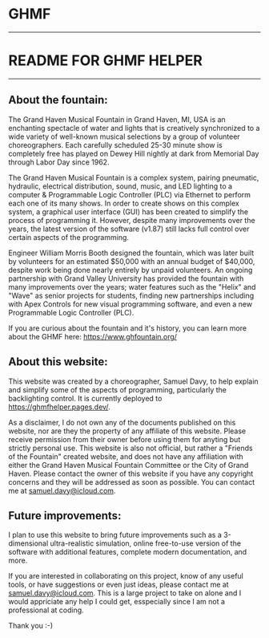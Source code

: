 # GHMF

--------------------------
# README FOR GHMF HELPER #
--------------------------


About the fountain:
--------------------

The Grand Haven Musical Fountain in Grand Haven, MI, USA is an enchanting spectacle of water and lights that is creatively synchronized to a wide variety of well-known musical selections by a group of volunteer choreographers. Each carefully scheduled 25-30 minute show is completely free has played on Dewey Hill nightly at dark from Memorial Day through Labor Day since 1962.

The Grand Haven Musical Fountain is a complex system, pairing pneumatic, hydraulic, electrical distribution, sound, music, and LED lighting to a computer & Programmable Logic Controller (PLC) via Ethernet to perform each one of its many shows.
In order to create shows on this complex system, a graphical user interface (GUI) has been created to simplify the process of programming it. However, despite many improvements over the years, the latest version of the software (v1.87) still lacks full control over certain aspects of the programming.

Engineer William Morris Booth designed the fountain, which was later built by volunteers for an estimated $50,000 with an annual budget of $40,000, despite work being done nearly entirely by unpaid volunteers. An ongoing partnership with Grand Valley University has provided the fountain with many improvements over the years; water features such as the "Helix" and "Wave" as senior projects for students, finding new partnerships including with Apex Controls for new visual programming software, and even a new Programmable Logic Controller (PLC).

If you are curious about the fountain and it's history, you can learn more about the GHMF here: https://www.ghfountain.org/

    
About this website:
-------------------

This website was created by a choreographer, Samuel Davy, to help explain and simplify some of the aspects of programming, particularly the backlighting control. It is currently deployed to https://ghmfhelper.pages.dev/.
 
As a disclaimer, I do not own any of the documents published on this website, nor are they the property of any affiliate of this website. Please receive permission from their owner before using them for anyting but strictly personal use.
This website is also not official, but rather a "Friends of the Fountain" created website, and does not have any affiliation with either the Grand Haven Musical Fountain Committee or the City of Grand Haven. Please contact the owner of this website if you have any copyright concerns and they will be addressed as soon as possible. You can contact me at samuel.davy@icloud.com.


Future improvements:
-------------------

I plan to use this website to bring future improvements such as a 3-dimensional ultra-realistic simulation, online free-to-use version of the software with additional features, complete modern documentation, and more.

If you are interested in collaborating on this project, know of any useful tools, or have suggestions or even just ideas, please contact me at samuel.davy@icloud.com.
This is a large project to take on alone and I would appriciate any help I could get, esspecially since I am not a professional at coding.

Thank you :-)
